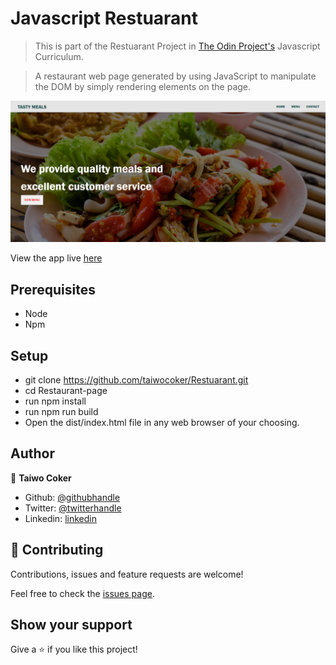 # Javascript Restuarant

> This is part of the Restuarant Project in [The Odin Project's](https://www.theodinproject.com/courses/javascript/lessons/restaurant-page?ref=lnav) Javascript Curriculum.

> A restaurant web page generated by using JavaScript to manipulate the DOM by simply rendering elements on the page.

![screenshot](./app_screenshot.JPG)

 View the app live [here](https://rawcdn.githack.com/taiwocoker/Restuarant/c0fb758820c8ea4e4585391584606393d8b5db60/dist/index.html)
 
## Prerequisites

- Node
- Npm

## Setup
- git clone https://github.com/taiwocoker/Restuarant.git
- cd Restaurant-page
- run npm install
- run npm run build
- Open the dist/index.html file in any web browser of your choosing.

## Author

👤 **Taiwo Coker**

- Github: [@githubhandle](https://github.com/taiwocoker)
- Twitter: [@twitterhandle](https://twitter.com/SelloCoker)
- Linkedin: [linkedin](https://linkedin.com/in/taiwo-coker)

## 🤝 Contributing

Contributions, issues and feature requests are welcome!

Feel free to check the [issues page](https://github.com/taiwocoker/Restuarant/issues).

## Show your support

Give a ⭐️ if you like this project!

